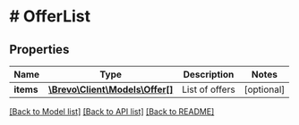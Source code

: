 # # OfferList

## Properties

Name | Type | Description | Notes
------------ | ------------- | ------------- | -------------
**items** | [**\Brevo\Client\Models\Offer[]**](Offer.md) | List of offers | [optional]

[[Back to Model list]](../../README.md#models) [[Back to API list]](../../README.md#endpoints) [[Back to README]](../../README.md)
